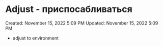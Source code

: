 # Adjust - приспосабливаться

Created: November 15, 2022 5:09 PM
Updated: November 15, 2022 5:09 PM

- adjust to environment